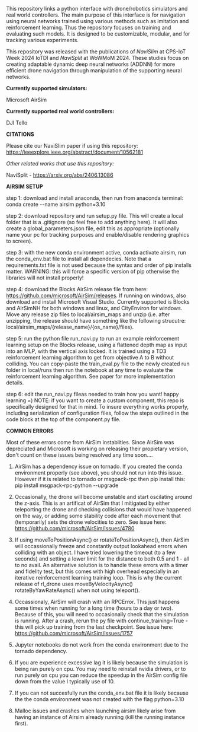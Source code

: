 This repository links a python interface with drone/robotics simulators and real world controllers. The main purpose of this interface is for navigation using neural networks trained using various methods such as imitation and reinforcement learning. Thus the repository focuses on training and evaluating such models. It is designed to be customizable, modular, and for tracking various experiments. 

This repository was released with the publications of _NaviSlim_ at CPS-IoT Week 2024 IoTDI and _NaviSplit_ at WoWMoM 2024. These studies focus on creating adaptable dynamic deep neural networks (ADDNN) for more efficient drone navigation through manipulation of the supporting neural networks. 

**Currently supported simulators:**

Microsoft AirSim

**Currently supported real world controllers:**

DJI Tello

**CITATIONS**

Please cite our NaviSlim paper if using this repository: https://ieeexplore.ieee.org/abstract/document/10562181

_Other related works that use this repository:_

NaviSplit - https://arxiv.org/abs/2406.13086

**AIRSIM SETUP**

step 1: download and install anaconda, then run from anaconda terminal:
conda create --name airsim python=3.10

step 2: download repository and run setup.py file. This will create a local folder that is a .gitignore (so feel free to add anything here). It will also create a  global_parameters.json file, edit this as appropriate (optionally name your pc for tracking purposes and enable/disable rendering graphics to screen). 

step 3: with the new conda environment active, 
conda activate airsim, run the conda_env.bat file to install all dependecies. Note that a requirements.txt file is not used because the syntax and order of pip installs matter. WARNING: this will force a specific version of pip otherwise the libraries will not install properly!

step 4: download the Blocks AirSim release file from here: https://github.com/microsoft/AirSim/releases. If running on windows, also download and install Microsoft Visual Studio. Currently supported is Blocks and AirSimNH for both windows and linux, and CityEnviron for windows. Move any release zip files to local/airsim_maps and unzip (i.e. after unzipping, the release should have something like the following strucutre: local/airsim_maps/{release_name}/{os_name}/files).

step 5: run the python file run_navi.py to run an example reinforcement learning setup on the Blocks release, using a flattened depth map as input into an MLP, with the vertical axis locked. It is trained using a TD3 reinforcement learning algorithm to get from objective A to B without colliding. You can copy-paste the train_eval.py file to the newly created run folder in local/runs then run the notebook at any time to evaluate the reinforcement learning algorithm. See paper for more implementation details.

step 6: edit the run_navi.py fileas needed to train how you want! happy learning =)
NOTE: if you want to create a custom component, this repo is specifically designed for that in mind. To insure everything works properly, including serialization of configuration files, follow the steps outlined in the code block at the top of the component.py file.


**COMMON ERRORS**

Most of these errors come from AirSim instablities. Since AirSim was depreciated and Microsoft is working on releasing their propietary version, don't count on these issues being resolved any time soon....

1. AirSim has a dependency issue on tornado. If you created the conda environment properly (see above), you should not run into this issue. However if it is related to tornado or msgpack-rpc then pip install this:
pip install msgpack-rpc-python --upgrade

2. Occasionally, the drone will become unstable and start oscilating around the z-axis. This is an artificat of AirSim that I mitigated by either teleporting the drone and checking collisions that would have happened on the way, or adding some stability code after each movement that (temporarily) sets the drone velocities to zero. See issue here: https://github.com/microsoft/AirSim/issues/4780

3. If using moveToPositionAsync() or rotateToPositionAsync(), then AirSim will occassionally freeze and constantly output lookahead errors when colliding with an object. I have tried lowering the timeout (to a few seconds) and setting a lower limit for the distance to both 0.5 and 1 - all to no avail. An alternative solution is to handle these errors with a timer and fidelity test, but this comes with high overhead especially in an iterative reinforcement learning training loop. This is why the current release of rl_drone uses moveByVelocityAsync() rotateByYawRateAsync() when not using teleport().

4. Occassionaly, AirSim will crash with an RPCError. This just happens some times when running for a long time (hours to a day or two). Because of this, you will need to occasionally check that the simulation is running. After a crash, rerun the py file with continue_training=True - this will pick up training from the last checkpoint. See issue here: https://github.com/microsoft/AirSim/issues/1757

5. Jupyter notebooks do not work from the conda environment due to the tornado dependency.

6. If you are experience excessive lag it is likely because the simulation is being ran purely on cpu. You may need to reinstall nvidia drivers, or to run purely on cpu you can reduce the speedup in the AirSim config file down from the value I typically use of 10.

7. If you can not succesfully run the conda_env.bat file it is likely because the the conda environment was not created with the flag python=3.10

8. Malloc issues and crashes when launching airsim likely arise from having an instance of Airsim already running (kill the running instance first).
